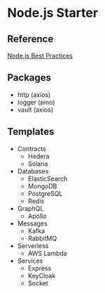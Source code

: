 # Node.js Starter

## Reference

[Node.js Best Practices](https://github.com/goldbergyoni/nodebestpractices)

## Packages

- http (axios)
- logger (pino)
- vault (axios)

## Templates

- Contracts
  - Hedera
  - Solana
- Databases
  - ElasticSearch
  - MongoDB
  - PostgreSQL
  - Redis
- GraphQL
  - Apollo
- Messages
  - Kafka
  - RabbitMQ
- Serverless
  - AWS Lambda
- Services
  - Express
  - KeyCloak
  - Socket
